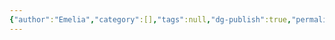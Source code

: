 ```yaml
---
{"author":"Emelia","category":[],"tags":null,"dg-publish":true,"permalink":"/how-to-guides-and-zines/our-data-our-values-a-how-to-guide-for-creating-data-values-statements/","dgPassFrontmatter":true}
---
```



